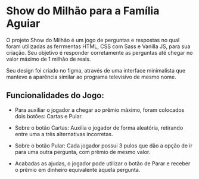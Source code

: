 <h1>Show do Milhão para a Família Aguiar</h1>

O projeto Show do Milhão é um jogo de perguntas e respostas no qual foram utilizadas as ferrmentas HTML, CSS com Sass e Vanilla JS, para sua criação. Seu objetivo é responder corretamente as perguntas até chegar no valor máximo de 1 milhão de reais.

Seu design foi criado no figma, através de uma interface minimalista que manteve a aparência similar ao programa televisivo de mesmo nome.

<h2>Funcionalidades do Jogo: </h2>


- Para auxiliar o jogador a chegar ao prêmio máximo, foram colocados dois botões: Cartas e Pular.

- Sobre o botão Cartas: Auxilia o jogador de forma aleatória, retirando entre uma a três alternativas incorretas.
- Sobre o botão Pular: Cada jogador possui 3 pulos que dão a opção de ir para uma outra pergunta, com prêmio de mesmo valor. 

- Acabadas as ajudas, o jogador pode utilizar o botão de Parar e receber o prêmio em dinheiro equivalente àquela pergunta. 

